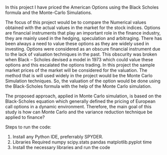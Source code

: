 In this project I have priced the American Options using the Black Scholes formula and the Monte-Carlo Simulations.

The focus of this project would be to compare the Numerical values obtained with the actual values in the market for the stock indices. Options are financial instruments that play an important role in the finance industry, they are mainly used in the hedging, speculation and arbitraging. There has been always a need to value these options as they are widely used in investing. Options were considered as an obscure financial instrument due to the lack of valuation techniques in the past. This obscurity was broken when Black – Scholes devised a model in 1973 which could value these options and this escalated the options trading. In this project the sample market prices of the market will be considered for the valuation. The method that is will used widely in the project would be the Monte Carlo Simulation techniques. So, the valuation of the option would be done using the Black-Scholes formula with the help of the Monte Carlo simulation.


The proposed approach, applied in Monte Carlo simulation, is based on the Black-Scholes equation which generally defined the pricing of European call options in a dynamic environment. Therefore, the main goal of this study is how can Monte Carlo and the variance reduction technique be applied to finance?

Steps to run the code:

1. Install any Python IDE, preferrably SPYDER.
2. Libraries Required
     numpy 
     scipy.stats 
     pandas
     matplotlib.pyplot
     time
3. Install the necessary libraries and run the code
